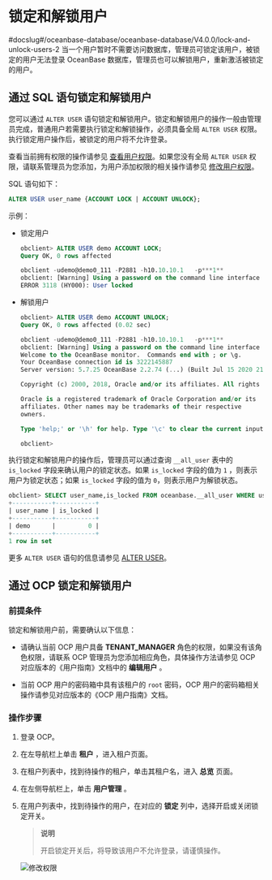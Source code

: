 # 锁定和解锁用户
#docslug#/oceanbase-database/oceanbase-database/V4.0.0/lock-and-unlock-users-2
当一个用户暂时不需要访问数据库，管理员可锁定该用户，被锁定的用户无法登录 OceanBase 数据库，管理员也可以解锁用户，重新激活被锁定的用户。

## 通过 SQL 语句锁定和解锁用户

您可以通过 `ALTER USER` 语句锁定和解锁用户。锁定和解锁用户的操作一般由管理员完成，普通用户若需要执行锁定和解锁操作，必须具备全局 `ALTER USER` 权限。执行锁定用户操作后，被锁定的用户将不允许登录。

查看当前拥有权限的操作请参见 [查看用户权限](../3.mysql-3/4.view-user-permissions-1.md)。如果您没有全局 `ALTER USER` 权限，请联系管理员为您添加，为用户添加权限的相关操作请参见 [修改用户权限](../3.mysql-3/5.modify-user-permissions-2.md)。

SQL 语句如下：

```sql
ALTER USER user_name {ACCOUNT LOCK | ACCOUNT UNLOCK};
```

示例：

* 锁定用户

  ```sql
  obclient> ALTER USER demo ACCOUNT LOCK;
  Query OK, 0 rows affected
  
  obclient -udemo@demo0_111 -P2881 -h10.10.10.1   -p***1**
  obclient: [Warning] Using a password on the command line interface can be insecure.
  ERROR 3118 (HY000): User locked
  ```

* 解锁用户

  ```sql
  obclient> ALTER USER demo ACCOUNT UNLOCK;
  Query OK, 0 rows affected (0.02 sec)
  
  obclient -udemo@demo0_111 -P2881 -h10.10.10.1   -p***1**
  obclient: [Warning] Using a password on the command line interface can be insecure.
  Welcome to the OceanBase monitor.  Commands end with ; or \g.
  Your OceanBase connection id is 3222145887
  Server version: 5.7.25 OceanBase 2.2.74 (...) (Built Jul 15 2020 21:30:23)
  
  Copyright (c) 2000, 2018, Oracle and/or its affiliates. All rights reserved.
  
  Oracle is a registered trademark of Oracle Corporation and/or its
  affiliates. Other names may be trademarks of their respective
  owners.
  
  Type 'help;' or '\h' for help. Type '\c' to clear the current input statement.
  
  obclient>
  ```

执行锁定和解锁用户的操作后，管理员可以通过查询 `__all_user` 表中的 `is_locked` 字段来确认用户的锁定状态。如果 `is_locked` 字段的值为 `1` ，则表示用户为锁定状态；如果 `is_locked` 字段的值为 `0`，则表示用户为解锁状态。

```sql
obclient> SELECT user_name,is_locked FROM oceanbase.__all_user WHERE user_name='demo';
+-----------+-----------+
| user_name | is_locked |
+-----------+-----------+
| demo      |         0 |
+-----------+-----------+
1 row in set
```

更多 `ALTER USER` 语句的信息请参见 [ALTER USER](../../../../../10.sql-reference-mysql-mode/6.sql-statement/11.alter-user.md)。

## 通过 OCP 锁定和解锁用户

### 前提条件

锁定和解锁用户前，需要确认以下信息：

* 请确认当前 OCP 用户具备 **TENANT_MANAGER** 角色的权限，如果没有该角色权限，请联系 OCP 管理员为您添加相应角色，具体操作方法请参见 OCP 对应版本的《用户指南》文档中的 **编辑用户** 。

* 当前 OCP 用户的密码箱中具有该租户的 `root` 密码，OCP 用户的密码箱相关操作请参见对应版本的《OCP 用户指南》文档。

### 操作步骤

1. 登录 OCP。

2. 在左导航栏上单击 **租户** ，进入租户页面。

3. 在租户列表中，找到待操作的租户，单击其租户名，进入 **总览** 页面。

4. 在左侧导航栏上，单击 **用户管理** 。

5. 在用户列表中，找到待操作的用户，在对应的 **锁定** 列中，选择开启或关闭锁定开关。

   >**说明**
   >
   >开启锁定开关后，将导致该用户不允许登录，请谨慎操作。

   ![修改权限](https://help-static-aliyun-doc.aliyuncs.com/assets/img/zh-CN/8382049061/p206093.png)
